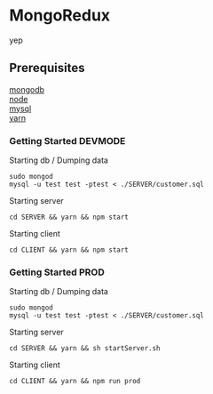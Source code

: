 # MongoRedux

yep

## Prerequisites

[mongodb](https://www.mongodb.com/download-center?jmp=nav#community)  
[node](https://nodejs.org/en/)  
[mysql](https://www.mysql.com/)  
[yarn](https://yarnpkg.com)

### Getting Started DEVMODE

Starting db / Dumping data

`sudo mongod`  
`mysql -u test test -ptest < ./SERVER/customer.sql`  

Starting server

`cd SERVER && yarn && npm start`

Starting client

`cd CLIENT && yarn && npm start`

### Getting Started PROD

Starting db / Dumping data

`sudo mongod`  
`mysql -u test test -ptest < ./SERVER/customer.sql`  

Starting server

`cd SERVER && yarn && sh startServer.sh`

Starting client

`cd CLIENT && yarn && npm run prod`
